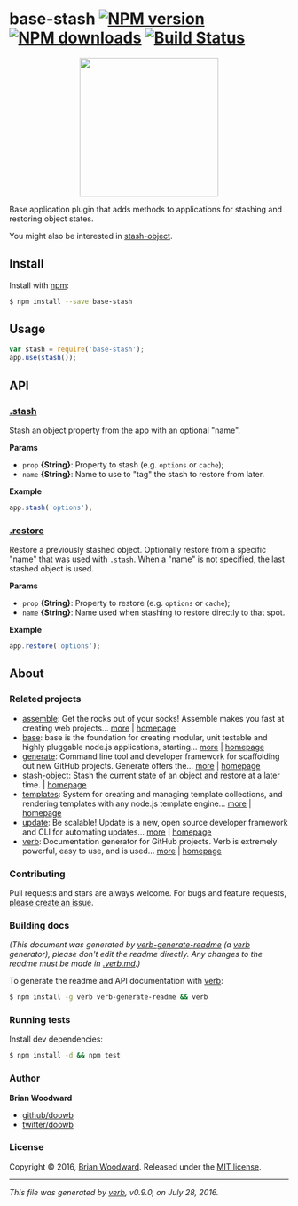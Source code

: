 # base-stash [![NPM version](https://img.shields.io/npm/v/base-stash.svg?style=flat)](https://www.npmjs.com/package/base-stash) [![NPM downloads](https://img.shields.io/npm/dm/base-stash.svg?style=flat)](https://npmjs.org/package/base-stash) [![Build Status](https://img.shields.io/travis/node-base/base-stash.svg?style=flat)](https://travis-ci.org/node-base/base-stash)

<p align="center">
<a href="https://github.com/node-base/base-stash">
<img height="250" width="250" src="https://raw.githubusercontent.com/node-base/base-stash/master/docs/logo.png">
</a>
</p>
Base application plugin that adds methods to applications for stashing and restoring object states.

You might also be interested in [stash-object](https://github.com/doowb/stash-object).

## Install

Install with [npm](https://www.npmjs.com/):

```sh
$ npm install --save base-stash
```

## Usage

```js
var stash = require('base-stash');
app.use(stash());
```

## API

### [.stash](index.js#L27)

Stash an object property from the app with an optional "name".

**Params**

* `prop` **{String}**: Property to stash (e.g. `options` or `cache`);
* `name` **{String}**: Name to use to "tag" the stash to restore from later.

**Example**

```js
app.stash('options');
```

### [.restore](index.js#L48)

Restore a previously stashed object. Optionally restore from a specific "name" that was used with `.stash`. When a "name" is not specified, the last stashed object is used.

**Params**

* `prop` **{String}**: Property to restore (e.g. `options` or `cache`);
* `name` **{String}**: Name used when stashing to restore directly to that spot.

**Example**

```js
app.restore('options');
```

## About

### Related projects

* [assemble](https://www.npmjs.com/package/assemble): Get the rocks out of your socks! Assemble makes you fast at creating web projects… [more](https://github.com/assemble/assemble) | [homepage](https://github.com/assemble/assemble "Get the rocks out of your socks! Assemble makes you fast at creating web projects. Assemble is used by thousands of projects for rapid prototyping, creating themes, scaffolds, boilerplates, e-books, UI components, API documentation, blogs, building websit")
* [base](https://www.npmjs.com/package/base): base is the foundation for creating modular, unit testable and highly pluggable node.js applications, starting… [more](https://github.com/node-base/base) | [homepage](https://github.com/node-base/base "base is the foundation for creating modular, unit testable and highly pluggable node.js applications, starting with a handful of common methods, like `set`, `get`, `del` and `use`.")
* [generate](https://www.npmjs.com/package/generate): Command line tool and developer framework for scaffolding out new GitHub projects. Generate offers the… [more](https://github.com/generate/generate) | [homepage](https://github.com/generate/generate "Command line tool and developer framework for scaffolding out new GitHub projects. Generate offers the robustness and configurability of Yeoman, the expressiveness and simplicity of Slush, and more powerful flow control and composability than either.")
* [stash-object](https://www.npmjs.com/package/stash-object): Stash the current state of an object and restore at a later time. | [homepage](https://github.com/doowb/stash-object "Stash the current state of an object and restore at a later time.")
* [templates](https://www.npmjs.com/package/templates): System for creating and managing template collections, and rendering templates with any node.js template engine… [more](https://github.com/jonschlinkert/templates) | [homepage](https://github.com/jonschlinkert/templates "System for creating and managing template collections, and rendering templates with any node.js template engine. Can be used as the basis for creating a static site generator or blog framework.")
* [update](https://www.npmjs.com/package/update): Be scalable! Update is a new, open source developer framework and CLI for automating updates… [more](https://github.com/update/update) | [homepage](https://github.com/update/update "Be scalable! Update is a new, open source developer framework and CLI for automating updates of any kind in code projects.")
* [verb](https://www.npmjs.com/package/verb): Documentation generator for GitHub projects. Verb is extremely powerful, easy to use, and is used… [more](https://github.com/verbose/verb) | [homepage](https://github.com/verbose/verb "Documentation generator for GitHub projects. Verb is extremely powerful, easy to use, and is used on hundreds of projects of all sizes to generate everything from API docs to readmes.")

### Contributing

Pull requests and stars are always welcome. For bugs and feature requests, [please create an issue](../../issues/new).

### Building docs

_(This document was generated by [verb-generate-readme](https://github.com/verbose/verb-generate-readme) (a [verb](https://github.com/verbose/verb) generator), please don't edit the readme directly. Any changes to the readme must be made in [.verb.md](.verb.md).)_

To generate the readme and API documentation with [verb](https://github.com/verbose/verb):

```sh
$ npm install -g verb verb-generate-readme && verb
```

### Running tests

Install dev dependencies:

```sh
$ npm install -d && npm test
```

### Author

**Brian Woodward**

* [github/doowb](https://github.com/doowb)
* [twitter/doowb](http://twitter.com/doowb)

### License

Copyright © 2016, [Brian Woodward](https://github.com/doowb).
Released under the [MIT license](https://github.com/node-base/base-stash/blob/master/LICENSE).

***

_This file was generated by [verb](https://github.com/verbose/verb), v0.9.0, on July 28, 2016._